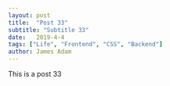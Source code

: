 ```yaml
---
layout: post
title:  "Post 33"
subtitle: "Subtitle 33"
date:   2019-4-4
tags: ["Life", "Frontend", "CSS", "Backend"]
author: James Adam
---
```

This is a post 33
